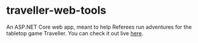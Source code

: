 # traveller-web-tools
An ASP.NET Core web app, meant to help Referees run adventures for the tabletop game Traveller. You can check it out live [here](https://traveller-tools.azurewebsites.net/).
